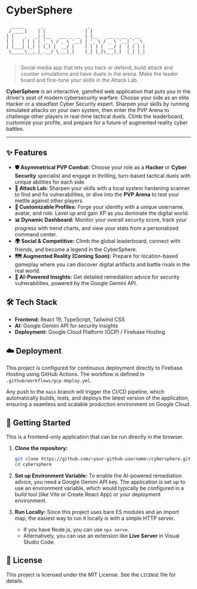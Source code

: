 # CyberSphere

```
  _____      _                 _                    
 / ____|    | |               | |                   
| |    _   _| |__   ___ _ __  | |__   ___ _ __ _ __  
| |   | | | | '_ \ / _ \ '__| | '_ \ / _ \ '__| '_ \ 
| |___| |_| | |_) |  __/ |    | | | |  __/ |  | | | |
 \_____\__,_|_.__/ \___|_|    |_| |_|\___|_|  |_| |_|
                                                    
```

> Social media app that lets you hack or defend, build attack and counter simulations and have duels in the arena. Make the leader board and fine-tune your skills in the Attack Lab.

**CyberSphere** is an interactive, gamified web application that puts you in the driver's seat of modern cybersecurity warfare. Choose your side as an elite Hacker or a steadfast Cyber Security expert. Sharpen your skills by running simulated attacks on your own system, then enter the PVP Arena to challenge other players in real-time tactical duels. Climb the leaderboard, customize your profile, and prepare for a future of augmented reality cyber battles.

---

## ✨ Features

*   **🛡️ Asymmetrical PVP Combat:** Choose your role as a **Hacker** or **Cyber Security** specialist and engage in thrilling, turn-based tactical duels with unique abilities for each side.
*   **🔬 Attack Lab:** Sharpen your skills with a local system hardening scanner to find and fix vulnerabilities, or dive into the **PVP Arena** to test your mettle against other players.
*   **👤 Customizable Profiles:** Forge your identity with a unique username, avatar, and role. Level up and gain XP as you dominate the digital world.
*   **📊 Dynamic Dashboard:** Monitor your overall security score, track your progress with trend charts, and view your stats from a personalized command center.
*   **🌍 Social & Competitive:** Climb the global leaderboard, connect with friends, and become a legend in the CyberSphere.
*   **🗺️ Augmented Reality (Coming Soon):** Prepare for location-based gameplay where you can discover digital artifacts and battle rivals in the real world.
*   **🤖 AI-Powered Insights:** Get detailed remediation advice for security vulnerabilities, powered by the Google Gemini API.

## 🛠️ Tech Stack

*   **Frontend:** React 19, TypeScript, Tailwind CSS
*   **AI:** Google Gemini API for security insights
*   **Deployment:** Google Cloud Platform (GCP) / Firebase Hosting

## ☁️ Deployment

This project is configured for continuous deployment directly to Firebase Hosting using GitHub Actions. The workflow is defined in `.github/workflows/gcp-deploy.yml`.

Any push to the `main` branch will trigger the CI/CD pipeline, which automatically builds, tests, and deploys the latest version of the application, ensuring a seamless and scalable production environment on Google Cloud.

## 🚀 Getting Started

This is a frontend-only application that can be run directly in the browser.

1.  **Clone the repository:**
    ```bash
    git clone https://github.com/<your-github-username>/cybersphere.git
    cd cybersphere
    ```

2.  **Set up Environment Variable:**
    To enable the AI-powered remediation advice, you need a Google Gemini API key. The application is set up to use an environment variable, which would typically be configured in a build tool (like Vite or Create React App) or your deployment environment.

3.  **Run Locally:**
    Since this project uses bare ES modules and an import map, the easiest way to run it locally is with a simple HTTP server.
    - If you have Node.js, you can use `npx serve`.
    - Alternatively, you can use an extension like **Live Server** in Visual Studio Code.

## 📜 License

This project is licensed under the MIT License. See the `LICENSE` file for details.
